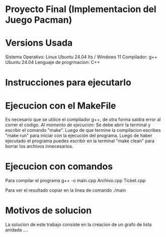 # Proyecto Final (Implementacion del Juego Pacman)
# Versions Usada
Sistema Operativo: Linux Ubuntu 24.04 Its / Windows 11
Compilador: g++ Ubuntu 24.04 
Lenguaje de progrmacion: C++

# Instrucciones para ejecutarlo

# Ejecucion con el MakeFile
 Es necesario que se utilice el compilador g++, de otra forma saldra error al correr el codigo. 
*Al momento de ejecucion:* Se debe abrir la terminal y escribir el comando "make". Luego de que termine la compilacion 
escribes "make run" para iniciar con la ejecución del programa. Luego de haber ejecutado
el programa puedes escribir en la terminal "make clean" para borrar los archivos
innecesarios.

# Ejecucion con comandos
 Para compilar el programa 
 g++ -o main.cpp Archivo.cpp Ticket.cpp

Para ver el resultado  copiar en la linea de comando 
./main
 
# Motivos de solucion
La solucion de este trabajo consiste en la creacion de un grafo de lista anidada ....
